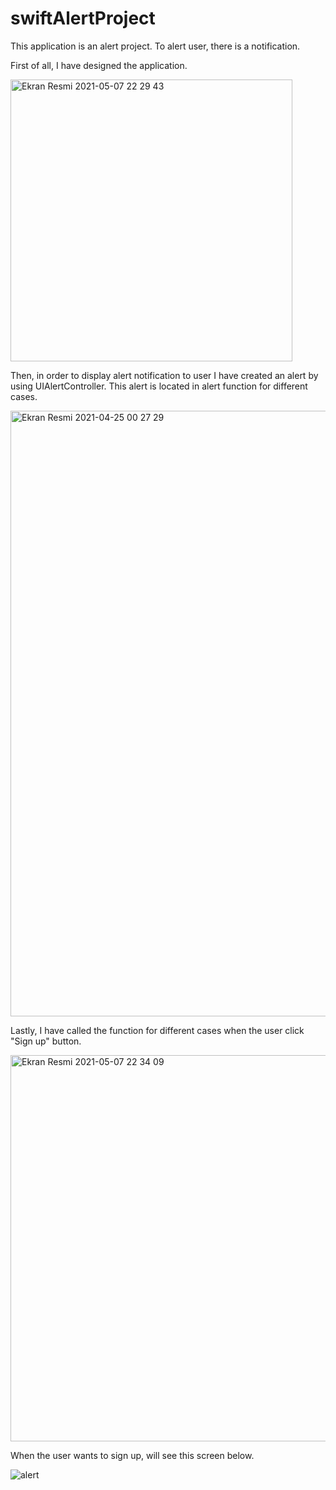 # swiftAlertProject
This application is an alert project. To alert user, there is a notification.

First of all, I have designed the application.

<img width="451" alt="Ekran Resmi 2021-05-07 22 29 43" src="https://user-images.githubusercontent.com/49618009/117499351-c7a52e80-af83-11eb-9662-417ca3325d6e.png">

Then, in order to display alert notification to user I have created an alert by using UIAlertController. This alert is located in alert function for different cases.


<img width="969" alt="Ekran Resmi 2021-04-25 00 27 29" src="https://user-images.githubusercontent.com/49618009/117499638-2bc7f280-af84-11eb-8dd4-a030a04fe466.png">

Lastly, I have called the function for different cases when the user click "Sign up" button. 

<img width="618" alt="Ekran Resmi 2021-05-07 22 34 09" src="https://user-images.githubusercontent.com/49618009/117499881-86f9e500-af84-11eb-8589-c9815a620a2c.png">


When the user wants to sign up, will see this screen below.

![alert](https://user-images.githubusercontent.com/49618009/117500120-db9d6000-af84-11eb-90a5-f5e8e94fdea1.gif)
